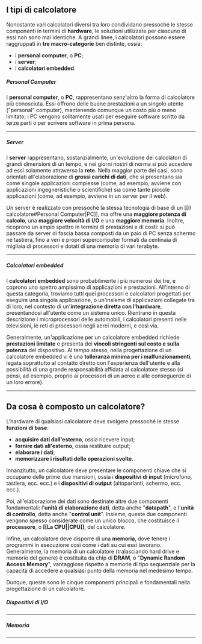 ## I tipi di calcolatore

Nonostante vari calcolatori diversi tra loro condividano pressoché le stesse componenti in termini di **hardware**, le soluzioni utilizzate per ciascuno di essi non sono mai identiche. A grandi linee, i calcolatori possono essere raggruppati in **tre macro-categorie** ben distinte, ossia:
- i **personal computer**, o **PC**;
- i **server**;
- i **calcolatori embedded**.

##### Personal Computer

I **personal computer**, o **PC**, rappresentano senz'altro la forma di calcolatore più conosciuta. Essi offrono delle buone prestazioni a un singolo utente ("personal" computer), mantenendo comunque un costo più o meno limitato; i PC vengono solitamente usati per eseguire software scritto da terze parti o per scrivere software in prima persona.
___
##### Server

I **server** rappresentano, sostanzialmente, un'evoluzione dei calcolatori di grandi dimensioni di un tempo, e nei giorni nostri di norma si può accedere ad essi solamente attraverso la **rete**. Nella maggior parte dei casi, sono orientati all'elaborazione di **grossi carichi di dati**, che si presentano sia come singole applicazioni complesse (come, ad esempio, avviene con applicazioni ingegneristiche o scientifiche) sia come tante piccole applicazioni (come, ad esempio, avviene in un server per il web).

Un server è realizzato con pressoché la stessa tecnologia di base di un [[Il calcolatore#Personal Computer|PC]], ma offre una **maggiore potenza di calcolo**, una **maggiore velocità di I/O** e una **maggiore memoria**. Inoltre, ricoprono un ampio spettro in termini di prestazioni e di costi: si può passare da server di fascia bassa composti da un paio di PC senza schermo né tastiera, fino a veri e propri supercomputer formati da centinaia di migliaia di processori e dotati di una memoria di vari terabyte.
___
##### Calcolatori embedded

I **calcolatori embedded** sono probabilmente i più numerosi dei tre, e coprono uno spettro ampissimo di applicazioni e prestazioni. All'interno di questa categoria, troviamo tutti quei processori e calcolatori progettati per eseguire una singola applicazione, o un'insieme di applicazioni collegate tra di loro, nel contesto di un'**integrazione diretta con l'hardware**, presentandosi all'utente come un sistema unico. Rientrano in questa descrizione i microprocessori delle automobili, i calcolatori presenti nelle televisioni, le reti di processori negli aerei moderni, e così via.

Generalmente, un'applicazione per un calcolatore embedded richiede **prestazioni limitate** e presenta dei **vincoli stringenti sul costo e sulla potenza** del dispositivo. Al tempo stesso, nella progettazione di un calcolatore embedded vi è una **tolleranza minima per i malfunzionamenti**, legata soprattutto al contatto diretto con l'esperienza dell'utente e alla possibilità di una grande responsabilità affidata al calcolatore stesso (si pensi, ad esempio, proprio ai processori di un aereo e alle conseguenze di un loro errore).
___
## Da cosa è composto un calcolatore?

L'hardware di qualsiasi calcolatore deve svolgere pressoché le stesse **funzioni di base**:
- **acquisire dati dall'esterno**, ossia ricevere input;
- **fornire dati all'esterno**, ossia restituire output;
- **elaborare i dati**;
- **memorizzare i risultati delle operazioni svolte**.

Innanzitutto, un calcolatore deve presentare le componenti chiave che si occupano delle prime due mansioni, ossia i **dispositivi di input** (microfono, tastiera, ecc. ecc.) e i **dispositivi di output** (altoparlanti, schermo, ecc. ecc.).

Poi, all'elaborazione dei dati sono destinate altre due componenti fondamentali: l'**unità di elaborazione dati**, detta anche "**datapath**", e l'**unità di controllo**, detta anche "**control unit**". Insieme, queste due componenti vengono spesso considerate come un unico blocco, che costituisce il **processore**, o **[[La CPU||CPU]]**, del calcolatore.

Infine, un calcolatore deve disporre di una **memoria**, dove tenere i programmi in esecuzione così come i dati su cui essi lavorano. Generalmente, la memoria di un calcolatore (tralasciando hard drive e memorie del genere) è costituita da chip di **DRAM**, o "**Dynamic Random Access Memory**", vantaggiose rispetto a memorie di tipo sequenziale per la capacità di accedere a qualsiasi punto della memoria nel medesimo tempo.

Dunque, queste sono le cinque componenti principali e fondamentali nella progettazione di un calcolatore.

##### Dispositivi di I/O


___
##### Memoria


___

